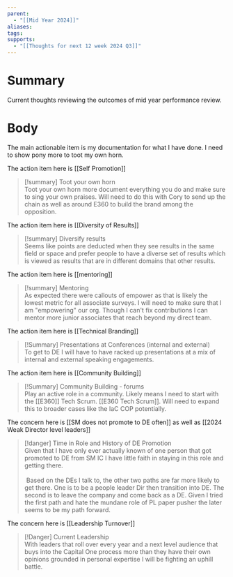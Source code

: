 ```yaml
---
parent:
  - "[[Mid Year 2024]]"
aliases: 
tags: 
supports:
  - "[[Thoughts for next 12 week 2024 Q3]]"
---
```

# Summary  
Current thoughts reviewing the outcomes of mid year performance review.
# Body  
The main actionable item is my documentation for what I have done. I need to show pony more to toot my own horn.  
  
The action item here is [[Self Promotion]]  
> [!summary] Toot your own horn  
> Toot your own horn more document everything you do and make sure to sing your own praises. Will need to do this with Cory to send up the chain as well as around E360 to build the brand among the opposition.  

The action item here is [[Diversity of Results]]
> [!summary] Diversify results  
> Seems like points are deducted when they see results in the same field or space and prefer people to have a diverse set of results which is viewed as results that are in different domains that other results.  

The action item here is [[mentoring]]
> [!summary] Mentoring  
> As expected there were callouts of empower as that is likely the lowest metric for all associate surveys. I will need to make sure that I am "empowering" our org. Though I can't fix contributions I can mentor more junior associates that reach beyond my direct team.  

The action item here is [[Technical Branding]]
> [!Summary] Presentations at Conferences (internal and external)  
> To get to DE I will have to have racked up presentations at a mix of internal and external speaking engagements.  

The action item here is [[Community Building]]
> [!Summary] Community Building - forums  
> Play an active role in a community. Likely means I need to start with the [[E360]] Tech Scrum. [[E360 Tech Scrum]]. Will need to expand this to broader cases like the IaC COP potentially.  

The concern here is [[SM does not promote to DE often]] as well as [[2024 Weak Director level leaders]]
> [!danger] Time in Role and History of DE Promotion  
> Given that I have only ever actually known of one person that got promoted to DE from SM IC I have little faith in staying in this role and getting there.  
>    
>  Based on the DEs I talk to, the other two paths are far more likely to get there. One is to be a people leader Dir then transition into DE. The second is to leave the company and come back as a DE. Given I tried the first path and hate the mundane role of PL paper pusher the later seems to be my path forward.  

The concern here is [[Leadership Turnover]]
> [!Danger] Current Leadership  
> With leaders that roll over every year and a next level audience that buys into the Capital One process more than they have their own opinions grounded in personal expertise I will be fighting an uphill battle.
